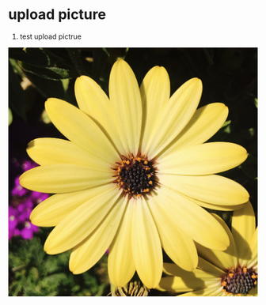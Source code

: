 # upload picture

1. test upload pictrue

![Image text](https://github.com/wei-linlin/hello-world/blob/master/pictures/yellowFlower.jpg)
